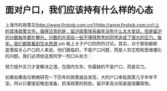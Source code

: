 # 面对户口，我们应该持有什么样的心态

上海市的政策见[http://www.firstjob.com.cn/](http://www.firstjob.com.cn/)上的具体政策文件。值得注意的是：留沪政策体系每年没有什么太大变动，但是留沪的分数每年都在攀升。分数的升高给一些不懂得思考的同学造成了很大的压力。每年，我们都能看到饮水思源 job 板上关于户口的热烈讨论。其实，对于那些歇斯底里般关心户口的人来说，他们面临的，不是户口问题，而是人穷志短和思维僵化的问题。我们必须给这类同学一剂口头处方：

努力提升实力才是解决之道。在国内生存，你最缺的不是户口，而是实力。

如果如果各位稍微研究一下历年的政策就会发现，大的户口审批政策几乎年年不变。所以只要提前略加准备，抓准政策的软肋，留沪拿高分简直是探囊取物。

